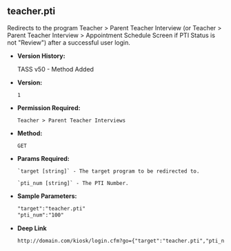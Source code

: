 **teacher.pti**
----
  Redirects to the program Teacher > Parent Teacher Interview (or Teacher > Parent Teacher Interview > Appointment Schedule Screen if PTI Status is not "Review") after a successful user login.

  * **Version History:**

     TASS v50 - Method Added

* **Version:**

  	`1`

* **Permission Required:**

  	`Teacher > Parent Teacher Interviews`

* **Method:**

  	`GET`
  
*  **Params Required:**

	   `target [string]` - The target program to be redirected to.

	   `pti_num [string]` - The PTI Number.
    
* **Sample Parameters:**

	```HTML
	"target":"teacher.pti"
	"pti_num":"100"
	```

* **Deep Link**

	```HTML
	http://domain.com/kiosk/login.cfm?go={"target":"teacher.pti","pti_num":"100"}
	```
